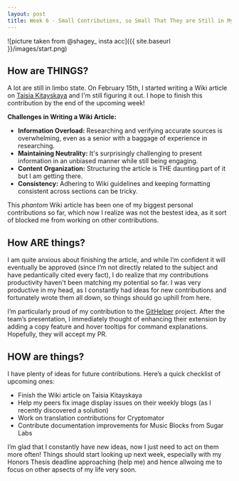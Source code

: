 ```yaml
---
layout: post
title: Week 6 - Small Contributions, so Small That They are Still in My Head
---
```


![picture taken from @shagey_ insta acc]({{ site.baseurl }}/images/start.png)

## How are THINGS? 

A lot are still in limbo state. On February 15th, I started writing a Wiki article on [Taisia Kitayskaya](https://www.taisiakitaiskaia.com) and I'm still figuring it out. I hope to finish this contribution by the end of the upcoming week!

<!--more-->

**Challenges in Writing a Wiki Article:**  
- **Information Overload:** Researching and verifying accurate sources is overwhelming, even as a senior with a baggage of experience in researching.  
- **Maintaining Neutrality:** It's surprisingly challenging to present information in an unbiased manner while still being engaging.  
- **Content Organization:** Structuring the article is THE daunting part of it but I am getting there.
- **Consistency:** Adhering to Wiki guidelines and keeping formatting consistent across sections can be tricky.

This *phantom* Wiki article has been one of my biggest personal contributions so far, which now I realize was not the bestest idea, as it sort of blocked me from working on other contributions.

## How ARE things?

I am quite anxious about finishing the article, and while I’m confident it will eventually be approved (since I’m not directly related to the subject and have pedantically cited every fact), I do realize that my contributions productivity haven't been matching my potential so far. I was very productive in my head, as I constantly had ideas for new contributions and fortunately wrote them all down, so things should go uphill from here.

I’m particularly proud of my contribution to the [GitHelper](https://github.com/danny031103/OSSD_group_Extension) project. After the team’s presentation, I immediately thought of enhancing their extension by adding a copy feature and hover tooltips for command explanations. Hopefully, they will accept my PR.


## HOW are things? 
I have plenty of ideas for future contributions. Here’s a quick checklist of upcoming ones:

- Finish the Wiki article on Taisia Kitayskaya
- Help my peers fix image display issues on their weekly blogs (as I recently discovered a solution)
- Work on translation contributions for Cryptomator
- Contribute documentation improvements for Music Blocks from Sugar Labs

I’m glad that I constantly have new ideas, now I just need to act on them more often! Things should start looking up next week, especially with my Honors Thesis deadline approaching (help me) and hence allwoing me to focus on other apsects of my life very soon. 
